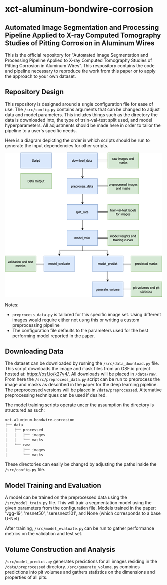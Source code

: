 # xct-aluminum-bondwire-corrosion

## Automated Image Segmentation and Processing Pipeline Applied to X-ray Computed Tomography Studies of Pitting Corrosion in Aluminum Wires

This is the official repository for "Automated Image Segmentation and Processing Pipeline Applied to X-ray Computed Tomography Studies of Pitting Corrosion in Aluminum Wires".
This respository contains the code and pipeline necessary to reproduce the work from this paper or to apply the approach to your own dataset.

## Repository Design

This repository is designed around a single configuration file for ease of use. The `/src/config.py` contains arguments that can be changed to adjust data and model parameters.
This includes things such as the directory the data is downloaded into, the type of train-val-test split used, and model hyperparameters.
All adjustments should be made here in order to tailor the pipeline to a user's specific needs.

Here is a diagram depicting the order in which scripts should be run to generate the input dependencies for other scripts.

<img src="./figs/workflow.png" width="600">

Notes:
- `preprocess_data.py` is tailored for this specific image set. Using different images would require either not using this or writing a custom preprocessing pipeline
- The configuration file defaults to the parameters used for the best performing model reported in the paper.

## Downloading Data

The dataset can be downloaded by running the `/src/data_download.py` file.
This script downloads the image and mask files from an OSF.io project hosted at: https://osf.io/k27v4/.
All downloads will be placed in `/data/raw`.
From here the `/src/preprocess_data.py` script can be run to preprocess the image and masks as described in the paper for the deep learning pipeline.
The preprocessed versions will be placed in `/data/preprocessed`.
Alternative preprocessing techniques can be used if desired.

The model training scripts operate under the assumption the directory is structured as such:

```
xct-aluminum-bondwire-corrosion
├── data
│   ├── processed
│   │   ├── images
│   │   └── masks
│   └── raw
│       ├── images
│       └── masks
```

These directories can easily be changed by adjusting the paths inside the `/src/config.py` file.

## Model Training and Evaluation

A model can be trained on the preprocessed data using the `/src/model_train.py` file.
This will train a segmentation model using the given parameters from the configuration file.
Models trained in the paper: 'vgg-19', 'resnet50', 'seresnext101', and None (which corresponds to a base U-Net)

After training, `/src/model_evaluate.py` can be run to gather performance metrics on the validation and test set.

## Volume Construction and Analysis

`/src/model_predict.py` generates predictions for all images residing in the `/data/preprocessed` directory.
`/src/generate_volume.py` combines predictions into pit volumes and gathers statistics on the dimensions and properties of all pits.
